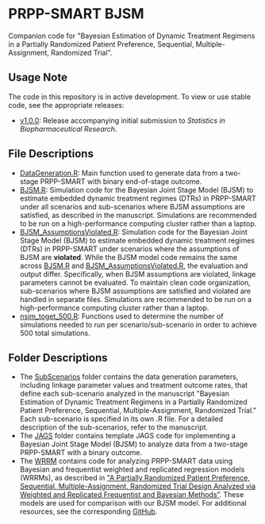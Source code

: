 # PRPP-SMART BJSM
Companion code for "Bayesian Estimation of Dynamic Treatment Regimens in a Partially Randomized Patient Preference, Sequential, Multiple-Assignment, Randomized Trial".

## Usage Note
The code in this repository is in active development. To view or use stable code, see the appropriate releases:
- [v1.0.0](../../releases/tag/v1.0.0): Release accompanying initial submission to _Statistics in Biopharmaceutical Research_.

## File Descriptions
- [DataGeneration.R](DataGeneration.R): Main function used to generate data from a two-stage PRPP-SMART with binary end-of-stage outcome.
- [BJSM.R](BJSM.R): Simulation code for the Bayesian Joint Stage Model (BJSM) to estimate embedded dynamic treatment regimes (DTRs) in PRPP-SMART under all scenarios and sub-scenarios where BJSM assumptions are satisfied, as described in the manuscript. Simulations are recommended to be run on a high-performance computing cluster rather than a laptop.
- [BJSM_AssumptionsViolated.R](BJSM_AssumptionsViolated.R): Simulation code for the Bayesian Joint Stage Model (BJSM) to estimate embedded dynamic treatment regimes (DTRs) in PRPP-SMART under scenarios where the assumptions of BJSM are **violated**. While the BJSM model code remains the same across [BJSM.R](BJSM.R) and [BJSM_AssumptionsViolated.R](BJSM_AssumptionsViolated.R), the evaluation and output differ. Specifically, when BJSM assumptions are violated, linkage parameters cannot be evaluated. To maintain clean code organization, sub-scenarios where BJSM assumptions are satisfied and violated are handled in separate files. Simulations are recommended to be run on a high-performance computing cluster rather than a laptop.
- [nsim_toget_500.R](nsim_toget_500.R): Functions used to determine the number of simulations needed to run per scenario/sub-scenario in order to achieve 500 total simulations.


## Folder Descriptions
- The [SubScenarios](SubScenarios)  folder contains the data generation parameters, including linkage parameter values and treatment outcome rates, that define each sub-scenario analyzed in the manuscript "Bayesian Estimation of Dynamic Treatment Regimens in a Partially Randomized Patient Preference, Sequential, Multiple-Assignment, Randomized Trial." Each sub-scenario is specified in its own .R file. For a detailed description of the sub-scenarios, refer to the manuscript.
- The [JAGS](JAGS) folder contains template JAGS code for implementing a Bayesian Joint Stage Model (BJSM) to analyze data from a two-stage PRPP-SMART with a binary outcome.
- The [WRRM](WRRM) contains code for analyzing PRPP-SMART data using Bayesian and frequentist weighted and replicated regression models (WRRMs), as described in ["A Partially Randomized Patient Preference, Sequential, Multiple-Assignment, Randomized Trial Design Analyzed via Weighted and Replicated Frequentist and Bayesian Methods”](http://doi.org/10.1002/sim.10276). These models are used for comparison with our BJSM model. For additional resources, see the corresponding [GitHub](https://github.com/mariwank/PRPP-SMART.git).

